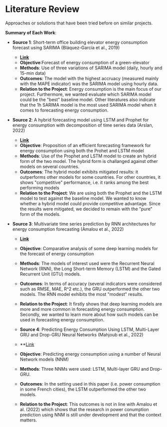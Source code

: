 # Literature Review

Approaches or solutions that have been tried before on similar projects.

**Summary of Each Work**:

- **Source 1**: Short-term office building elevator energy consumption forecast using SARIMA (Bláquez-García et al., 2019)

  - **[Link](https://www.tandfonline.com/doi/full/10.1080/19401493.2019.1698657)**
  - **Objective**:Forecast of energy consumption of a green-elevator
  - **Methods**: Use of three variations of SARIMA model (daily, hourly and 15-min data)  
  - **Outcomes**: The model with the highest accruacy (measured mainly with the MAPE indicator) was the SARIMA model using hourly data. 
  - **Relation to the Project**: Energy consumption is the main focus of our project. Furthermore, we wanted evaluate which SARIMA model could be the "best" baseline model. Other literatures also indicate that the 1h SARIMA model is the most used SARIMA model when it comes to forecasting energy consumption. 

- **Source 2**: A hybrid forecasting model using LSTM and Prophet for energy consumption with decomposition of time series data (Arslan, 2022)

  - **[Link](https://peerj.com/articles/cs-1001/)**
  - **Objective**: Proposition of an efficient forecasting framework for energy consumption using both the Prohet and LSTM model
  - **Methods**: Use of the Prophet and LSTM model to create an hybrid form of the two model. The hybrid form is challanged against other models on several countries.
  - **Outcomes**: The hybrid model exhibits mitigated results: it outperforms other models for some countries. For other countries, it shows "competitive" performance, i.e. it ranks among the best performing models
  - **Relation to the Project**: We are using both the Prophet and the LSTM model to test against the baseline model. We wanted to know whether a hybrid model could provide competitive advantage. Since the results were mitigated, we decided to remain with the "pure" form of the models.

- **Source 3**: Multivariate time series prediction by RNN architectures for energy consumption forecasting (Amalou et al., 2022)

  - **[Link](https://www.sciencedirect.com/science/article/pii/S2352484722013932?via%3Dihub)**
  - **Objective**: Comparative analysis of some deep learning models for the forecast of energy consumption
  - **Methods**: The models of interest used were the Recurrent Neural Network (RNN), the Long Short-term Memory (LSTM) and the Gated Recurrent Unit (GTU) models.
  - **Outcomes**: In terms of accuracy (several indicators were considered such as RMSE, MAE, R^2 etc.), the GRU outperformed the other two models. The RNN model exhibits the most "modest" results. 
  - **Relation to the Project**: It firstly shows that deep learning models are more and more common in forecasting energy consumption. Secondly, we wanted to learn more about how such models can be used in forecasting energy consumption.
 
  - **Source 4**: Predicting Energy Consumption Using LSTM, Multi-Layer GRU and Drop-GRU Neural Networks (Mahjoub et al., 2022)
 
  - **[Link](https://www.mdpi.com/1424-8220/22/11/4062)
  - **Objective**: Predicting energy consumption using a number of Neural Network models (NNM)
  - **Methods**: Three NNMs were used: LSTM, Multi-layer GRU and Drop-GRU.
  - **Outcomes**: In the setting used in this paper (i.e. power consumption in some French cities), the LSTM outperformed the other two models. 
  - **Relation to the Project**: This outcomes is not in line with Amalou et al. (2022) which shows that the research in power conumption prediction using NNM is still under development and that the context matters.
